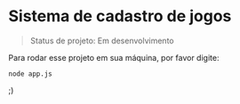 <h1>Sistema de cadastro de jogos</h1>

> Status de projeto: Em desenvolvimento

Para rodar esse projeto em sua máquina, por favor digite:
```
node app.js
```

;)